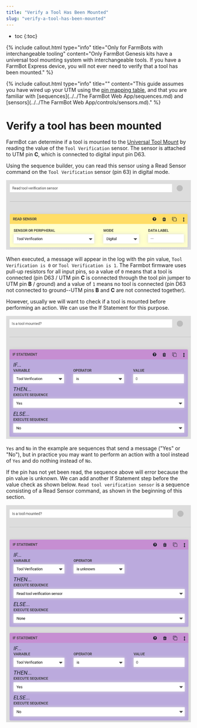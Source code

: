 ```yaml
---
title: "Verify a Tool Has Been Mounted"
slug: "verify-a-tool-has-been-mounted"
---
```


* toc
{:toc}


{%
include callout.html
type="info"
title="Only for FarmBots with interchangeable tooling"
content="Only FarmBot Genesis kits have a universal tool mounting system with interchangeable tools. If you have a FarmBot Express device, you will not ever need to verify that a tool has been mounted."
%}



{%
include callout.html
type="info"
title=""
content="This guide assumes you have wired up your UTM using the [pin mapping table](https://genesis.farm.bot/docs/utm#section-pin-mapping), and that you are familiar with [sequences](../../The FarmBot Web App/sequences.md) and [sensors](../../The FarmBot Web App/controls/sensors.md)."
%}



# Verify a tool has been mounted

FarmBot can determine if a tool is mounted to the [Universal Tool Mount](https://genesis.farm.bot/docs/utm) by reading the value of the `Tool Verification` sensor. The sensor is attached to UTM pin **C**, which is connected to digital input pin D63.

Using the sequence builder, you can read this sensor using a <span class="fb-step fb-read-pin">Read Sensor</span> command on the `Tool Verification` sensor (pin 63) in digital mode.

![read_tool_sensor.png](read_tool_sensor.png)

When executed, a message will appear in the log with the pin value, `Tool Verification is 0` or `Tool Verification is 1`. The Farmbot firmware uses pull-up resistors for all input pins, so a value of `0` means that a tool is connected (pin D63 / UTM pin **C** is connected through the tool pin jumper to UTM pin **B** / ground) and a value of `1` means no tool is connected (pin D63 not connected to ground--UTM pins **B** and **C** are not connected together).

However, usually we will want to check if a tool is mounted before performing an action. We can use the <span class="fb-step fb-if-statement">If Statement</span> for this purpose.

![is_a_tool_mounted.png](is_a_tool_mounted.png)

`Yes` and `No` in the example are sequences that send a message ("Yes" or "No"), but in practice you may want to perform an action with a tool instead of `Yes` and do nothing instead of `No`.

If the pin has not yet been read, the sequence above will error because the pin value is unknown. We can add another <span class="fb-step fb-if-statement">If Statement</span> step before the value check as shown below. `Read tool verification sensor` is a sequence consisting of a <span class="fb-step fb-read-pin">Read Sensor</span> command, as shown in the beginning of this section.

![tool_mounted_check.png](tool_mounted_check.png)

